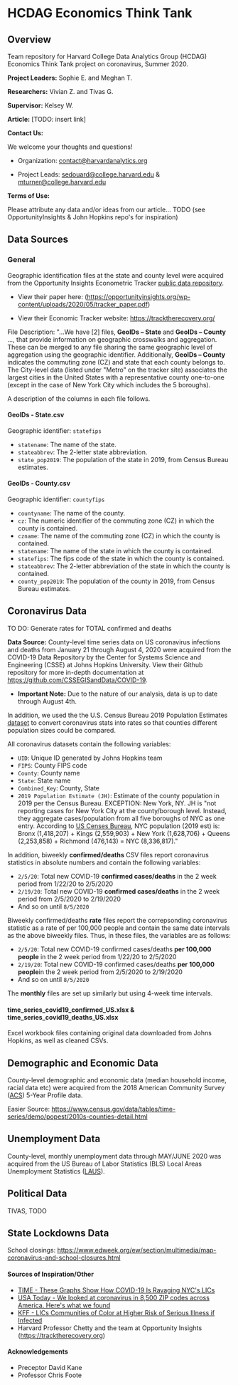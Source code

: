 # HCDAG Economics Think Tank
## Overview
Team repository for Harvard College Data Analytics Group (HCDAG) Economics Think Tank project on coronavirus, Summer 2020.

**Project Leaders:** Sophie E. and Meghan T.

**Researchers:** Vivian Z. and Tivas G.

**Supervisor:** Kelsey W.

**Article:** [TODO: insert link]

**Contact Us:**

We welcome your thoughts and questions!

* Organization: contact@harvardanalytics.org

* Project Leads: sedouard@college.harvard.edu & mturner@college.harvard.edu


**Terms of Use:**

Please attribute any data and/or ideas from our article...
TODO (see OpportunityInsights & John Hopkins repo's for inspiration)

## Data Sources

### General

Geographic identification files at the state and county level were acquired from the Opportunity Insights Econometric Tracker [public data repository](https://github.com/OpportunityInsights/EconomicTracker). 

* View their paper here: (https://opportunityinsights.org/wp-content/uploads/2020/05/tracker_paper.pdf)

* View their Economic Tracker website: https://tracktherecovery.org/


File Description:
"...We have [2] files, **GeoIDs – State** and **GeoIDs – County** ..., that provide information on geographic crosswalks and aggregation. These can be merged to any file sharing the same geographic level of aggregation using the geographic identifier. Additionally, **GeoIDs – County** indicates the commuting zone (CZ) and state that each county belongs to. The City-level data (listed under "Metro" on the tracker site) associates the largest cities in the United States with a representative county one-to-one (except in the case of New York City which includes the 5 boroughs).

A description of the columns in each file follows.

#### GeoIDs - State.csv

Geographic identifier: `statefips`

- `statename`: The name of the state.
- `stateabbrev`: The 2-letter state abbreviation.
- `state_pop2019`: The population of the state in 2019, from Census Bureau estimates.

#### GeoIDs - County.csv

Geographic identifier: `countyfips`

- `countyname`: The name of the county.
- `cz`: The numeric identifier of the commuting zone (CZ) in which the county is contained.
- `czname`: The name of the commuting zone (CZ) in which the county is contained.
- `statename`: The name of the state in which the county is contained.
- `statefips`: The fips code of the state in which the county is contained.
- `stateabbrev`: The 2-letter abbreviation of the state in which the county is contained.
- `county_pop2019`: The population of the county in 2019, from Census Bureau estimates.


## Coronavirus Data

TO DO: Generate rates for TOTAL confirmed and deaths

**Data Source:** County-level time series data on US coronavirus infections and deaths from January 21 through August 4, 2020 were acquired from the COVID-19 Data Repository by the Center for Systems Science and Engineering (CSSE) at Johns Hopkins University. View their Github repository for more in-depth documentation at https://github.com/CSSEGISandData/COVID-19. 

* **Important Note:** Due to the nature of our analysis, data is up to date through August 4th.

In addition, we used the the U.S. Census Bureau 2019 Population Estimates [dataset](https://www.census.gov/data/datasets/time-series/demo/popest/2010s-counties-total.html) to convert coronavirus stats into rates so that counties different population sizes could be compared.

All coronavirus datasets contain the following variables:
* `UID`: Unique ID generated by Johns Hopkins team
* `FIPS`: County FIPS code
* `County`: County name
* `State`: State name
* `Combined_Key`: County, State
* `2019 Population Estimate (JH)`: Estimate of the county population in 2019 per the Census Bureau. EXCEPTION: New York, NY. JH is "not reporting cases for New York City at the county/borough level. Instead, they aggregate cases/population from all five boroughs of NYC as one entry.
According to [US Censes Bureau](https://www.census.gov/quickfacts/fact/table/kingscountybrooklynboroughnewyork,newyorkcitynewyork/PST045219), NYC population (2019 est) is: Bronx (1,418,207) + Kings (2,559,903) + New York (1,628,706) + Queens (2,253,858) + Richmond (476,143) = NYC (8,336,817)." 

In addition, biweekly **confirmed/deaths** CSV files report coronavirus statistics in absolute numbers and contain the following variables:
* `2/5/20`: Total new COVID-19 **confirmed cases/deaths** in the 2 week period from 1/22/20 to 2/5/2020
* `2/19/20`: Total new COVID-19 **confirmed cases/deaths** in the 2 week period from 2/5/2020 to 2/19/2020
* And so on until `8/5/2020`

Biweekly confirmed/deaths **rate** files report the correpsonding coronavirus statistic as a rate of per 100,000 people and contain the same date intervals as the above biweekly files. Thus, in these files, the variables are as follows:
* `2/5/20`: Total new COVID-19 confirmed cases/deaths **per 100,000 people** in the 2 week period from 1/22/20 to 2/5/2020
* `2/19/20`: Total new COVID-19 confirmed cases/deaths **per 100,000 people**in the 2 week period from 2/5/2020 to 2/19/2020
* And so on until `8/5/2020`


The **monthly** files are set up similarly but using 4-week time intervals.

#### time_series_covid19_confirmed_US.xlsx & time_series_covid19_deaths_US.xlsx

Excel workbook files containing original data downloaded from Johns Hopkins, as well as cleaned CSVs.

## Demographic and Economic Data

County-level demographic and economic data (median household income, racial data etc) were acquired from the 2018 American Community Survey ([ACS](https://www.census.gov/programs-surveys/acs)) 5-Year Profile data.

Easier Source: https://www.census.gov/data/tables/time-series/demo/popest/2010s-counties-detail.html

## Unemployment Data

County-level, monthly unemployment data through MAY/JUNE 2020 was acquired from the US Bureau of Labor Statistics (BLS) Local Areas Unemployment Statistics ([LAUS](https://www.bls.gov/lau/#news)). 

## Political Data
TIVAS, TODO

## State Lockdowns Data

School closings: https://www.edweek.org/ew/section/multimedia/map-coronavirus-and-school-closures.html


#### Sources of Inspiration/Other
* [TIME - These Graphs Show How COVID-19 Is Ravaging NYC's LICs](https://time.com/5821212/coronavirus-low-income-communities/)
* [USA Today - We looked at coronavirus in 8,500 ZIP codes across America. Here's what we found](https://www.usatoday.com/in-depth/graphics/2020/06/30/maps-covid-19-rich-and-poor-neighborhoods-show-big-disparities/3257615001/)
* [KFF - LICs Communities of Color at Higher Risk of Serious Illness if Infected](https://www.kff.org/coronavirus-covid-19/issue-brief/low-income-and-communities-of-color-at-higher-risk-of-serious-illness-if-infected-with-coronavirus/)
* Harvard Professor Chetty and the team at Opportunity Insights (https://tracktherecovery.org)

#### Acknowledgements
* Preceptor David Kane
* Professor Chris Foote


